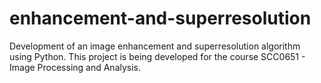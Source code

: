 # enhancement-and-superresolution
Development of an image enhancement and superresolution algorithm using Python. This project is being developed for the course SCC0651 - Image Processing and Analysis.

